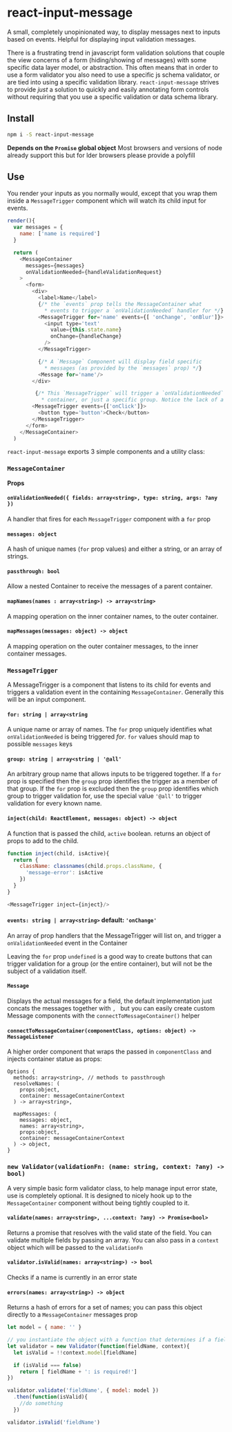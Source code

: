 # react-input-message

A small, completely unopinionated way, to display messages next to inputs based on events.
Helpful for displaying input validation messages.

There is a frustrating trend in javascript form validation solutions that couple the view concerns of a form
(hiding/showing of messages) with some specific data layer model, or abstraction.
This often means that in order to use a form validator you also need to use a specific js schema validator,
or are tied into using a specific validation library. `react-input-message` strives to
provide _just_ a solution to quickly and easily annotating form controls without requiring that you use a
specific validation or data schema library.

## Install

```sh
npm i -S react-input-message
```

**Depends on the `Promise` global object** Most browsers and versions of node
already support this but for lder browsers please provide a polyfill

## Use

You render your inputs as you normally would, except that you wrap them inside a `MessageTrigger`
component which will watch its child input for events.

```js
render(){
  var messages = {
    name: ['name is required']
  }

  return (
    <MessageContainer
      messages={messages}
      onValidationNeeded={handleValidationRequest}
    >
      <form>
        <div>
          <label>Name</label>
          {/* the `events` prop tells the MessageContainer what
            * events to trigger a `onValidationNeeded` handler for */}
          <MessageTrigger for='name' events={[ 'onChange', 'onBlur']}>
            <input type='text'
              value={this.state.name}
              onChange={handleChange}
            />
          </MessageTrigger>

          {/* A `Message` Component will display field specific
            * messages (as provided by the `messages` prop) */}
          <Message for='name'/>
        </div>

         {/* This `MessageTrigger` will trigger a `onValidationNeeded` event for the entire
           * container, or just a specific group. Notice the lack of a `for` prop. */}
        <MessageTrigger events={['onClick']}>
          <button type='button'>Check</button>
        </MessageTrigger>
      </form>
    </MessageContainer>
  )
```


`react-input-message` exports 3 simple components and a utility class:

### `MessageContainer`

__Props__

#### `onValidationNeeded({ fields: array<string>, type: string, args: ?any })`

A handler that fires for each `MessageTrigger` component with a `for` prop

#### `messages: object`

A hash of unique names (`for` prop values) and either a string, or an array of strings.

#### `passthrough: bool`

Allow a nested Container to receive the messages of a parent container.

#### `mapNames(names : array<string>) -> array<string>`

A mapping operation on the inner container names, to the outer container.

#### `mapMessages(messages: object) -> object`

A mapping operation on the outer container messages, to the inner container messages.

### `MessageTrigger`

A MessageTrigger is a component that listens to its child for events and triggers a
validation event in the containing `MessageContainer`. Generally this will be an input component.


#### `for: string | array<string`

A unique name or array of names. The `for` prop uniquely identifies what `onValidationNeeded`
is being triggered _for_. `for` values should map to possible `messages` keys

#### `group: string | array<string | '@all'`

An arbitrary group name that allows inputs to be triggered together. If a `for` prop is specified then
the `group` prop identifies the trigger as a member of that group. If the `for` prop is
excluded then the `group` prop identifies which group to trigger validation for, use the special value `'@all'`
to trigger validation for every known name.

#### `inject(child: ReactElement, messages: object) -> object`

A function that is passed the child, `active` boolean. returns an object of props to add to the child.

```js
function inject(child, isActive){
  return {
    className: classnames(child.props.className, {
      'message-error': isActive
    })
  }
}

<MessageTrigger inject={inject}/>
```

#### `events: string | array<string>` default: `'onChange'`

An array of prop handlers that the MessageTrigger will list on,
and trigger a `onValidationNeeded` event in the Container

Leaving the `for` prop `undefined` is a good way to create buttons that can trigger validation for a
group (or the entire container), but will not be the subject of a validation itself.

#### `Message`

Displays the actual messages for a field, the default implementation just concats the messages together with `, `
but you can easily create custom Message components with the `connectToMessageContainer()` helper

#### `connectToMessageContainer(componentClass, options: object) -> MessageListener`

A higher order component that wraps the passed in `componentClass` and injects
container statue as props:

```
Options {
  methods: array<string>, // methods to passthrough
  resolveNames: (
    props:object,
    container: messageContainerContext
  ) -> array<string>,

  mapMessages: (
    messages: object,
    names: array<string>,
    props:object,
    container: messageContainerContext
  ) -> object,
}
```

### `new Validator(validationFn: (name: string, context: ?any) -> bool)`

A very simple basic form validator class, to help manage input error state, use is completely optional.
It is designed to nicely hook up to the `MessageContainer` component without being tightly coupled to it.

#### `validate(names: array<string>, ...context: ?any) -> Promise<bool>`

Returns a promise that resolves with the valid state of the field.
You can validate multiple fields by passing an array. You can also pass in a `context` object which will be passed to the `validationFn`

#### `validator.isValid(names: array<string>) -> bool`

Checks if a name is currently in an error state

#### `errors(names: array<string>) -> object`

Returns a hash of errors for a set of names;
you can pass this object directly to a `MessageContainer` messages prop

```js
let model = { name: '' }

// you instantiate the object with a function that determines if a field is valid or not
let validator = new Validator(function(fieldName, context){
  let isValid = !!context.model[fieldName]

  if (isValid === false)
    return [ fieldName + ': is required!']
})

validator.validate('fieldName', { model: model })
  .then(function(isValid){
    //do something
  })

validator.isValid('fieldName')
```
